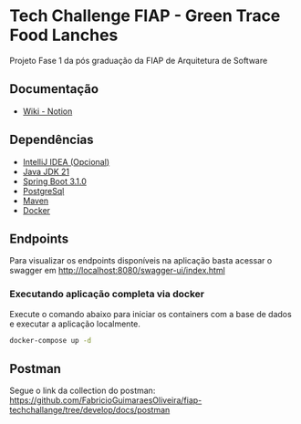 # Tech Challenge FIAP - Green Trace Food Lanches
Projeto Fase 1 da pós graduação da FIAP de Arquitetura de Software


## Documentação
* [Wiki - Notion](https://grupo2-techchallenge.notion.site/fda6d866c084429fb7257c1ffc9f12d6?v=703211fd8fc34d9d8b0e2b4da5c3415e)

## Dependências
* [IntelliJ IDEA (Opcional)](https://www.jetbrains.com/idea/download/#section=windows)
* [Java JDK 21](https://www.oracle.com/java/technologies/javase/jdk21-archive-downloads.html)
* [Spring Boot 3.1.0](https://spring.io/projects/spring-boot)
* [PostgreSql](https://www.postgresql.org/download/)
* [Maven](https://maven.apache.org/)
* [Docker](https://www.docker.com/)


## Endpoints

Para visualizar os endpoints disponíveis na aplicação basta acessar o swagger em [http://localhost:8080/swagger-ui/index.html](http://localhost:8080/swagger-ui/index.html)


### Executando aplicação completa via docker

Execute o comando abaixo para iniciar os containers com a base de dados e executar a aplicação localmente.

```bash
docker-compose up -d
```


## Postman
Segue o link  da collection do postman: https://github.com/FabricioGuimaraesOliveira/fiap-techchallange/tree/develop/docs/postman
